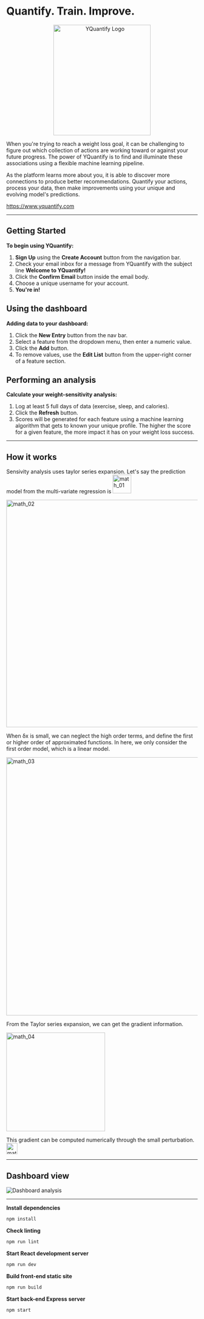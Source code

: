 # Quantify. Train. Improve.

<p align="center">
	<img src="https://www.yquantify.com/yquantify_logo_light.png" width="256" height="291" alt="YQuantify Logo" />
</p>

When you're trying to reach a weight loss goal, it can be challenging to figure out which collection of actions are working toward or against your future progress. The power of YQuantify is to find and illuminate these associations using a flexible machine learning pipeline.

As the platform learns more about you, it is able to discover more connections to produce better recommendations. Quantify your actions, process your data, then make improvements using your unique and evolving model's predictions.

https://www.yquantify.com

---

## Getting Started

**To begin using YQuantify:**

1. **Sign Up** using the **Create Account** button from the navigation bar.
2. Check your email inbox for a message from YQuantify with the subject line **Welcome to YQuantify!**
3. Click the **Confirm Email** button inside the email body.
4. Choose a unique username for your account.
5. **You're in!**

## Using the dashboard

**Adding data to your dashboard:**

1. Click the **New Entry** button from the nav bar.
2. Select a feature from the dropdown menu, then enter a numeric value.
3. Click the **Add** button.
4. To remove values, use the **Edit List** button from the upper-right corner of a feature section.

## Performing an analysis

**Calculate your weight-sensitivity analysis:**

1. Log at least 5 full days of data (exercise, sleep, and calories).
2. Click the **Refresh** button.
3. Scores will be generated for each feature using a machine learning algorithm that gets to known your unique profile. The higher the score for a given feature, the more impact it has on your weight loss success.

---

## How it works

Sensivity analysis uses taylor series expansion. Let's say the prediction model from the multi-variate regression is <img width="49" alt="math_01" src="https://user-images.githubusercontent.com/25379378/66709175-07a62000-ed13-11e9-9571-160b6bf1f66e.png">

<img width="599" alt="math_02" src="https://user-images.githubusercontent.com/25379378/66709176-0a087a00-ed13-11e9-8033-d762b690a108.png">

When δx is small, we can neglect the high order terms, and define the first or higher order of approximated functions. In here, we only consider the first order model, which is a linear model.

<img width="680" alt="math_03" src="https://user-images.githubusercontent.com/25379378/66709178-0c6ad400-ed13-11e9-95c8-3a9fd9bf8355.png">

From the Taylor series expansion, we can get the gradient information.

<img width="260" alt="math_04" src="https://user-images.githubusercontent.com/25379378/66709179-0e349780-ed13-11e9-8bb6-0accc0dbb604.png">

This gradient can be computed numerically through the small perturbation. <img width="29" alt="math_05" src="https://user-images.githubusercontent.com/25379378/66709180-0f65c480-ed13-11e9-94b8-8b9e0689fffb.png">

---

## Dashboard view

![Dashboard analysis](https://user-images.githubusercontent.com/25379378/66709033-6ae28300-ed10-11e9-822f-18d3cb673627.jpg)

---

**Install dependencies**

```bash
npm install
```

**Check linting**

```bash
npm run lint
```

**Start React development server**

```bash
npm run dev
```

**Build front-end static site**

```bash
npm run build
```

**Start back-end Express server**

```bash
npm start
```
